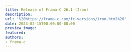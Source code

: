 ```yaml
---
title: Release of Frama-C 26.1 (Iron)
description:
url: '%20https://frama-c.com/fc-versions/iron.html%20'
date: 2023-02-15T00:00:00-00:00
preview_image:
featured:
authors:
- frama-c
---
```



